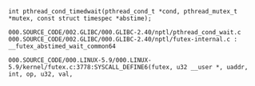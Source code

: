     int pthread_cond_timedwait(pthread_cond_t *cond, pthread_mutex_t *mutex, const struct timespec *abstime);

    000.SOURCE_CODE/002.GLIBC/000.GLIBC-2.40/nptl/pthread_cond_wait.c
    000.SOURCE_CODE/002.GLIBC/000.GLIBC-2.40/nptl/futex-internal.c : __futex_abstimed_wait_common64

    000.SOURCE_CODE/000.LINUX-5.9/000.LINUX-5.9/kernel/futex.c:3778:SYSCALL_DEFINE6(futex, u32 __user *, uaddr, int, op, u32, val,